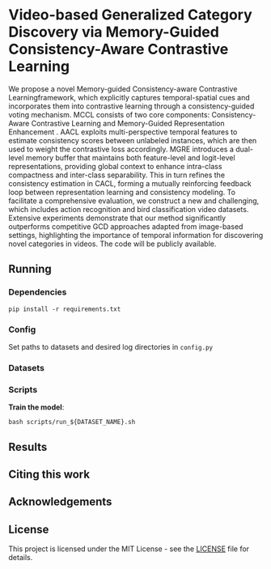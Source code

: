 # Video-based Generalized Category Discovery via Memory-Guided Consistency-Aware Contrastive Learning

We propose a novel Memory-guided Consistency-aware Contrastive Learningframework, which explicitly captures temporal-spatial cues and incorporates them into contrastive learning through a consistency-guided voting mechanism. MCCL consists of two core components: Consistency-Aware Contrastive Learning and Memory-Guided Representation Enhancement . AACL exploits multi-perspective temporal features to estimate consistency scores between unlabeled instances, which are then used to weight the contrastive loss accordingly. MGRE introduces a dual-level memory buffer that maintains both feature-level and logit-level representations, providing global context to enhance intra-class compactness and inter-class separability. This in turn refines the consistency estimation in CACL, forming a mutually reinforcing feedback loop between representation learning and consistency modeling. To facilitate a comprehensive evaluation, we construct a new and challenging, which includes action recognition and bird classification video datasets. Extensive experiments demonstrate that our method significantly outperforms competitive GCD approaches adapted from image-based settings, highlighting the importance of temporal information for discovering novel categories in videos. The code will be publicly available.

## Running

### Dependencies

```
pip install -r requirements.txt
```

### Config

Set paths to datasets and desired log directories in ```config.py```


### Datasets

### Scripts

**Train the model**:

```
bash scripts/run_${DATASET_NAME}.sh
```
## Results

## Citing this work


## Acknowledgements

## License

This project is licensed under the MIT License - see the [LICENSE](LICENSE) file for details.
